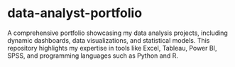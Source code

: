 # data-analyst-portfolio
A comprehensive portfolio showcasing my data analysis projects, including dynamic dashboards, data visualizations, and statistical models. This repository highlights my expertise in tools like Excel, Tableau, Power BI, SPSS, and programming languages such as Python and R.

